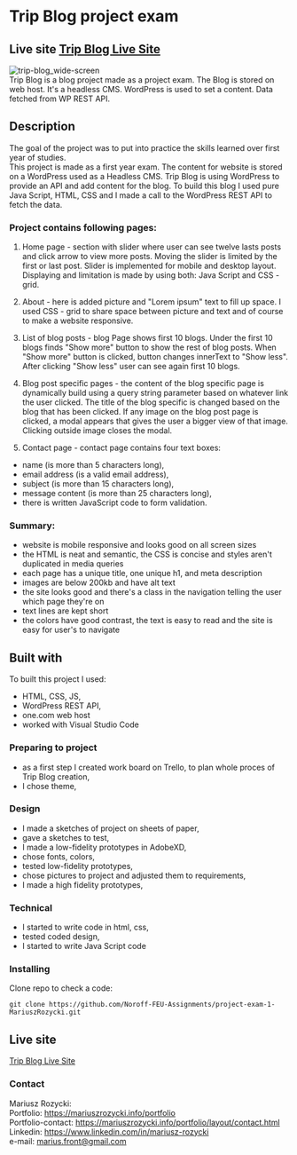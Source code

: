 # Trip Blog project exam 
## Live site [Trip Blog Live Site](https://dynamic-twilight-02d190.netlify.app/)
![trip-blog_wide-screen](https://user-images.githubusercontent.com/55709542/224534794-ed407588-0d07-478a-82a3-a5df73cab23c.jpg) <br>
Trip Blog is a blog project made as a project exam. The Blog is stored on web host. It's a headless CMS. 
WordPress is used to set a content. Data fetched from WP REST API.

## Description

The goal of the project was to put into practice the skills learned over first year of studies. <br>
This project is made as a first year exam. The content for website is stored on a WordPress used as a Headless CMS. 
Trip Blog is using WordPress to provide an API and add content for the blog. 
To build this blog I used pure Java Script, HTML, CSS and I made a call to the WordPress REST API to fetch the data.

### Project contains following pages:
1. Home page -
section with slider where user can see twelve lasts posts and click arrow to view more posts. 
Moving the slider is limited by the first or last post. Slider is implemented for mobile and desktop layout. 
Displaying and limitation is made by using both: Java Script and CSS - grid.

2. About -
here is added picture and "Lorem ipsum" text to fill up space. 
I used CSS - grid to share space between picture and text and of course to make a website responsive.

3. List of blog posts -
blog Page shows first 10 blogs. Under the first 10 blogs finds "Show more" button to show the rest of blog posts. 
When "Show more" button is clicked, button changes innerText to "Show less". 
After clicking "Show less" user can see again first 10 blogs.

4. Blog post specific pages -
the content of the blog specific page is dynamically build using a query string parameter based on whatever link the user clicked. 
The title of the blog specific is changed based on the blog that has been clicked. 
If any image on the blog post page is clicked, a modal appears that gives the user a bigger view of that image. 
Clicking outside image closes the modal.

5. Contact page -
contact page contains four text boxes:
* name (is more than 5 characters long),
* email address (is a valid email address),
* subject (is more than 15 characters long),
* message content (is more than 25 characters long),
* there is written JavaScript code to form validation.

### Summary:
- website is mobile responsive and looks good on all screen sizes
- the HTML is neat and semantic, the CSS is concise and styles aren't duplicated in media queries
- each page has a unique title, one unique h1, and meta description
- images are below 200kb and have alt text
- the site looks good and there's a class in the navigation telling the user which page they're on
- text lines are kept short
- the colors have good contrast, the text is easy to read and the site is easy for user's to navigate

## Built with
To built this project I used:
- HTML, CSS, JS,
- WordPress REST API,
- one.com web host
- worked with Visual Studio Code

### Preparing to project
- as a first step I created work board on Trello, to plan whole proces of Trip Blog creation,
- I chose theme,

### Design 
- I made a sketches of project on sheets of paper,
- gave a sketches to test,
- I made a low-fidelity prototypes in AdobeXD,
- chose fonts, colors,
- tested low-fidelity prototypes,
- chose pictures to project and adjusted them to requirements,
- I made a high fidelity prototypes,

### Technical
- I started to write code in html, css,
- tested coded design,
- I started to write Java Script code

### Installing
Clone repo to check a code:<br>
```
git clone https://github.com/Noroff-FEU-Assignments/project-exam-1-MariuszRozycki.git
```

## Live site <br>
[Trip Blog Live Site](https://dynamic-twilight-02d190.netlify.app/)

### Contact
Mariusz Rozycki: <br>
Portfolio: https://mariuszrozycki.info/portfolio <br>
Portfolio-contact: https://mariuszrozycki.info/portfolio/layout/contact.html <br>
Linkedin: https://www.linkedin.com/in/mariusz-rozycki <br>
e-mail: <marius.front@gmail.com>


